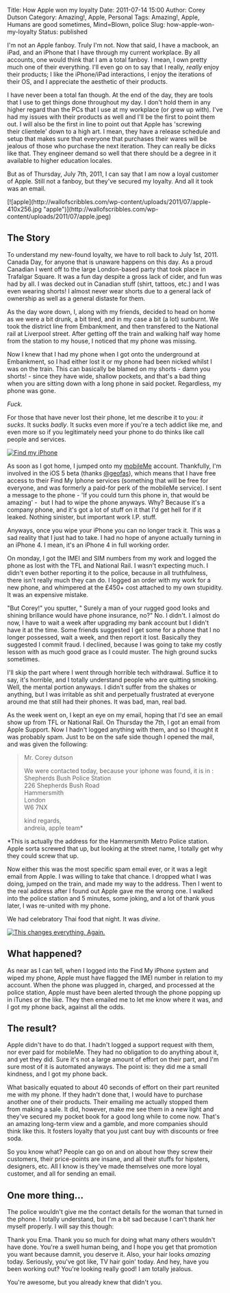 Title: How Apple won my loyalty
Date: 2011-07-14 15:00
Author: Corey Dutson
Category: Amazing!, Apple, Personal
Tags: Amazing!, Apple, Humans are good sometimes, Mind=Blown, police
Slug: how-apple-won-my-loyalty
Status: published

I'm not an Apple fanboy. Truly I'm not. Now that said, I have a macbook,
an iPad, and an iPhone that I have through my current workplace. By all
accounts, one would think that I am a total fanboy. I mean, I own pretty
much one of their everything. I'll even go on to say that I really,
*really* enjoy their products; I like the iPhone/iPad interactions, I
enjoy the iterations of their OS, and I appreciate the aesthetic of
their products.

I have never been a total fan though. At the end of the day, they are
tools that I use to get things done throughout my day. I don't hold them
in any higher regard than the PCs that I use at my workplace (or grew up
with). I've had my issues with their products as well and I'll be the
first to point them out. I will also be the first in line to point out
that Apple has 'screwing their clientele' down to a high art. I mean,
they have a release schedule and setup that makes sure that everyone
that purchases their wares will be jealous of those who purchase the
next iteration. They can really be dicks like that. They engineer demand
so well that there should be a degree in it available to higher
education locales.

But as of Thursday, July 7th, 2011, I can say that I am now a loyal
customer of Apple. Still not a fanboy, but they've secured my loyalty.
And all it took was an email.

<!--more-->[![apple](http://wallofscribbles.com/wp-content/uploads/2011/07/apple-410x256.jpg "apple")](http://wallofscribbles.com/wp-content/uploads/2011/07/apple.jpeg)

The Story
---------

To understand my new-found loyalty, we have to roll back to July 1st,
2011. Canada Day, for anyone that is unaware happens on this day. As a
proud Canadian I went off to the large London-based party that took
place in Trafalgar Square. It was a fun day despite a gross lack of
cider, and fun was had by all. I was decked out in Canadian stuff
(shirt, tattoos, etc.) and I was even wearing shorts! I almost never
wear shorts due to a general lack of ownership as well as a general
distaste for them.

As the day wore down, I, along with my friends, decided to head on home
as we were a bit drunk, a bit tired, and in my case a bit (a lot)
sunburnt. We took the district line from Embankment, and then transfered
to the National rail at Liverpool street. After getting off the train
and walking half way home from the station to my house, I noticed that
my phone was missing.

Now I knew that I had my phone when I got onto the underground at
Embankment, so I had either lost it or my phone had been nicked whilst I
was on the train. This can basically be blamed on my shorts - damn you
shorts! - since they have wide, shallow pockets, and that's a bad thing
when you are sitting down with a long phone in said pocket. Regardless,
my phone was gone.

*Fuck.*

For those that have never lost their phone, let me describe it to you:
*it sucks*. It sucks *badly*. It sucks even more if you're a tech addict
like me, and even more so if you legitimately need your phone to do
thinks like call people and services.

[![](http://wallofscribbles.com/wp-content/uploads/2011/07/findmyiphone-410x410.jpg "Find my iPhone")](http://wallofscribbles.com/wp-content/uploads/2011/07/findmyiphone.jpg)

As soon as I got home, I jumped onto my
[mobileMe](http://me.com "Apple.com - MobileMe") account. Thankfully,
I'm involved in the iOS 5 beta (thanks
[@geofas](http://twitter.com/#!/geofas "Twitter.com - Geofas")), which
means that I have free access to their Find My Iphone services
(something that will be free for everyone, and was formerly a paid-for
perk of the mobileMe service). I sent a message to the phone - 'If you
could turn this phone in, that would be amazing' -  but I had to wipe
the phone anyways. Why? Because it's a company phone, and it's got a lot
of stuff on it that I'd get hell for if it leaked. Nothing sinister, but
important work I.P. stuff.

Anyways, once you wipe your iPhone you can no longer track it. This was
a sad reality that I just had to take. I had no hope of anyone actually
turning in an iPhone 4. I mean, it's an iPhone 4 in full working order.

On monday, I got the IMEI and SIM numbers from my work and logged the
phone as lost with the TFL and National Rail. I wasn't expecting much. I
didn't even bother reporting it to the police, because in
all truthfulness, there isn't really much they can do. I logged an order
with my work for a new phone, and whimpered at the £450+ cost attached
to my own stupidity. It was an expensive mistake.

"But Corey!" you sputter, " Surely a man of your rugged good looks and
shining brillance would have phone insurance, no?" No. I didn't. I
almost do now, I have to wait a week after upgrading my bank account but
I didn't have it at the time. Some friends suggested I get some for a
phone that I no longer possessed, wait a week, and then report it lost.
Basically they suggested I commit fraud. I declined, because I was going
to take my costly lesson with as much good grace as I could muster. The
high ground sucks sometimes.

I'll skip the part where I went through horrible tech withdrawal.
Suffice it to say, it's horrible, and I totally understand people who
are quitting smoking. Well, the mental portion anyways. I didn't suffer
from the shakes or anything, but I was irritable as shit and perpetually
frustrated at everyone around me that still had their phones. It was
bad, man, real bad.

As the week went on, I kept an eye on my email, hoping that I'd see an
email show up from TFL or National Rail. On Thursday the 7th, I got an
email from Apple Support. Now I hadn't logged anything with them, and so
I thought it was probably spam. Just to be on the safe side though I
opened the mail, and was given the following:

> Mr. Corey dutson
>
> We were contacted today, <wbr>because your iphone was found,<wbr> it is in :  
>  Shepherds Bush Police Station  
>  226 Shepherds Bush Road  
>  Hammersmith  
>  London  
>  W6 7NX</wbr></wbr>
>
> kind regards,  
>  andreia, apple team\*

\*This is actually the address for the Hammersmith Metro Police station.
Apple sorta screwed that up, but looking at the street name, I totally
get why they could screw that up.

Now either this was the most specific spam email ever, or it was a legit
email from Apple. I was willing to take that chance. I dropped what I
was doing, jumped on the train, and made my way to the address. Then I
went to the real address after I found out Apple gave me the wrong one.
I walked into the police station and 5 minutes, some joking, and a lot
of thank yous later, I was re-united with my phone.

We had celebratory Thai food that night. It was *divine*.

[![](http://wallofscribbles.com/wp-content/uploads/2011/07/iphone4-410x336.jpg "This changes everything. Again.")](http://wallofscribbles.com/wp-content/uploads/2011/07/iphone4.jpg)

What happened?
--------------

As near as I can tell, when I logged into the Find My iPhone system and
wiped my phone, Apple must have flagged the IMEI number in relation to
my account. When the phone was plugged in, charged, and processed at the
police station, Apple must have been alerted through the phone popping
up in iTunes or the like. They then emailed me to let me know where it
was, and I got my phone back, against all the odds.

The result?
-----------

Apple didn't have to do that. I hadn't logged a support request with
them, nor ever paid for mobileMe. They had no obligation to do anything
about it, and yet they did. Sure it's not a large amount of effort on
their part, and I'm sure most of it is automated anyways. The point is:
they did me a small kindness, and I got my phone back.

What basically equated to about 40 seconds of effort on their part
reunited me with my phone. If they hadn't done that, I would have to
purchase another one of their products. Their emailing me actually
stopped them from making a sale. It did, however, make me see them in a
new light and they've secured my pocket book for a good long while to
come now. That's an amazing long-term view and a gamble, and more
companies should think like this. It fosters loyalty that you just cant
buy with discounts or free soda.

So you know what? People can go on and on about how they screw their
customers, their price-points are insane, and all their stuffs for
hipsters, designers, etc. All I know is they've made themselves one more
loyal customer, and all for sending an email.

One more thing...
-----------------

The police wouldn't give me the contact details for the woman that
turned in the phone. I totally understand, but I'm a bit sad because I
can't thank her myself properly. I will say this though:

Thank you Ema. Thank you so much for doing what many others wouldn't
have done. You're a swell human being, and I hope you get that promotion
you want because damnit, you deserve it. Also, your hair looks *amazing*
today. Seriously, you've got like, TV hair goin' today. And hey, have
you been working out? You're looking really good! I am totally jealous.

You're awesome, but you already knew that didn't you.
